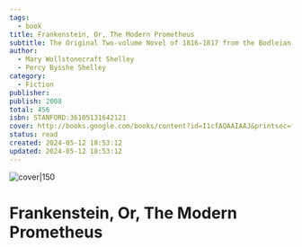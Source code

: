 ```yaml
---
tags:
  - book
title: Frankenstein, Or, The Modern Prometheus
subtitle: The Original Two-volume Novel of 1816-1817 from the Bodleian Library Manuscripts
author:
  - Mary Wollstonecraft Shelley
  - Percy Bysshe Shelley
category:
  - Fiction
publisher: 
publish: 2008
total: 456
isbn: STANFORD:36105131642121
cover: http://books.google.com/books/content?id=I1cfAQAAIAAJ&printsec=frontcover&img=1&zoom=1&source=gbs_api
status: read
created: 2024-05-12 18:53:12
updated: 2024-05-12 18:53:12
---
```


![cover|150](http://books.google.com/books/content?id=I1cfAQAAIAAJ&printsec=frontcover&img=1&zoom=1&source=gbs_api)
# Frankenstein, Or, The Modern Prometheus